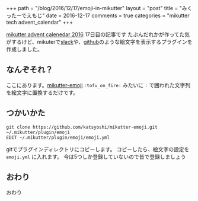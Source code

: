 +++
path = "/blog/2016/12/17/emoji-in-mikutter"
layout = "post"
title = "みくったーでえもじ"
date = 2016-12-17
comments = true
categories = "mikutter tech advent_calendar"
+++

[mikutter advent calenedar 2016](http://www.adventar.org/calendars/1375) 17日目の記事です
たぶんだれかが作ってた気がするけど、mikuterで[slack](https://slack.com)や、[github](https://github.com)のような絵文字を表示するプラグインを作成しました。

## なんぞそれ？
ここにあります。[mikutter-emoji](https://github.com/katsyoshi/mikutter-emoji)
`:tofu_on_fire:` みたいに `:` で囲われた文字列を絵文字に置換するだけです。

## つかいかた

```
git clone https://github.com/katsyoshi/mikutter-emoji.git ~/.mikutter/plugin/emoji
EDIT ~/.mikutter/plugin/emoji/emoji.yml
```

gitでプラグインディレクトリにコピーします。
コピーしたら、絵文字の設定を `emoji.yml` に入れます。
今は5つしか登録していないので皆で登録しましょう


## おわり
おわり

